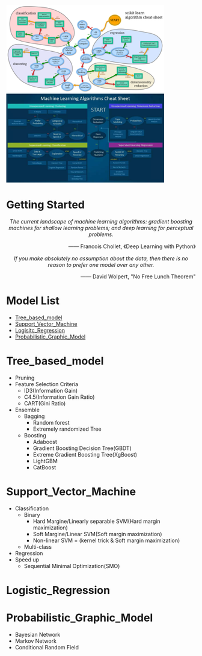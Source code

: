 <p float="center">
  <img src=https://github.com/pku-H2R/ModelSelection/blob/master/Picture/machine_learning.png width="420" />
  <img src=https://github.com/pku-H2R/ModelSelection/blob/master/Picture/model_selecion.jpg width="420" />
</p>


# Getting Started 
<p align="center">
 <i>The current landscape of machine learning algorithms: gradient boosting machines for shallow learning problems; and deep learning for perceptual problems.</i>     
 <p align="right">—— Francois Chollet,  《Deep Learning with Python》</p>
</p>
<p align="center">
<i>If you make absolutely no assumption about the data, then there is no reason to prefer one model over any other.</i>
<p align="right"> —— David Wolpert,   "No Free Lunch Theorem"</p>
</p>
  
# Model List
* [Tree_based_model](#Tree_based_model)
* [Support_Vector_Machine](#Support_Vector_Machine)
* [Logisitc_Regression](#Logistic_Regression)
* [Probabilistic_Graphic_Model](#Probabilistic_Graphic_Model)



# Tree_based_model
  * Pruning  
  * Feature Selection Criteria
    * ID3(Information Gain)
    * C4.5(Information Gain Ratio)
    * CART(Gini Ratio)
  * Ensemble
    * Bagging
      * Random forest
      * Extremely randomized Tree
    * Boosting
      * Adaboost
      * Gradient Boosting Decision Tree(GBDT)
      * Extreme Gradient Boosting Tree(XgBoost)
      * LightGBM
      * CatBoost

# Support_Vector_Machine
  * Classification
      * Binary
        * Hard Margine/Linearly separable SVM(Hard margin maximization)
        * Soft Margine/Linear SVM(Soft margin maximization)
        * Non-linear SVM = (kernel trick & Soft margin maximization)
      * Multi-class
  * Regression
  * Speed up
      * Sequential Minimal Optimization(SMO)
  
 # Logistic_Regression 
 
 # Probabilistic_Graphic_Model
   * Bayesian Network
   * Markov Network
   * Conditional Random Field
  

